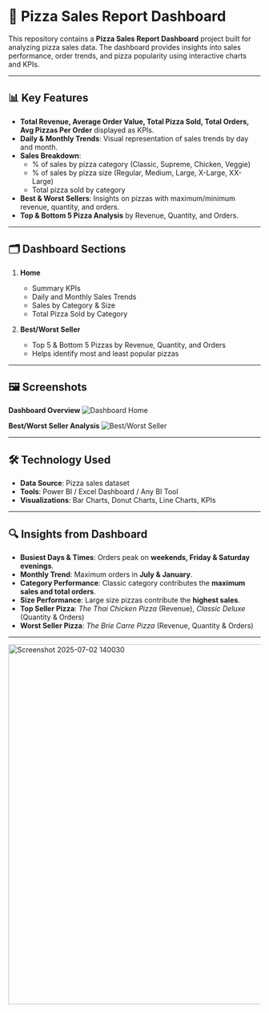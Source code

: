 # 🍕 Pizza Sales Report Dashboard

This repository contains a **Pizza Sales Report Dashboard** project built for analyzing pizza sales data. The dashboard provides insights into sales performance, order trends, and pizza popularity using interactive charts and KPIs.

---

## 📊 Key Features

- **Total Revenue, Average Order Value, Total Pizza Sold, Total Orders, Avg Pizzas Per Order** displayed as KPIs.
- **Daily & Monthly Trends**: Visual representation of sales trends by day and month.
- **Sales Breakdown**:
  - % of sales by pizza category (Classic, Supreme, Chicken, Veggie)
  - % of sales by pizza size (Regular, Medium, Large, X-Large, XX-Large)
  - Total pizza sold by category
- **Best & Worst Sellers**: Insights on pizzas with maximum/minimum revenue, quantity, and orders.
- **Top & Bottom 5 Pizza Analysis** by Revenue, Quantity, and Orders.

---

## 🗂 Dashboard Sections

1. **Home**
   - Summary KPIs
   - Daily and Monthly Sales Trends
   - Sales by Category & Size
   - Total Pizza Sold by Category

2. **Best/Worst Seller**
   - Top 5 & Bottom 5 Pizzas by Revenue, Quantity, and Orders
   - Helps identify most and least popular pizzas

---

## 🖼 Screenshots

**Dashboard Overview**
![Dashboard Home](<img width="1279" height="716" alt="Screenshot 2025-07-02 135957" src="https://github.com/user-attachments/assets/34761e5a-a887-4a75-aad3-5265b2218325" />)

**Best/Worst Seller Analysis**
![Best/Worst Seller](./images/best_worst_seller.png)

---

## 🛠 Technology Used

- **Data Source**: Pizza sales dataset
- **Tools**: Power BI / Excel Dashboard / Any BI Tool
- **Visualizations**: Bar Charts, Donut Charts, Line Charts, KPIs

---

## 🔍 Insights from Dashboard

- **Busiest Days & Times**: Orders peak on **weekends, Friday & Saturday evenings**.
- **Monthly Trend**: Maximum orders in **July & January**.
- **Category Performance**: Classic category contributes the **maximum sales and total orders**.
- **Size Performance**: Large size pizzas contribute the **highest sales**.
- **Top Seller Pizza**: *The Thai Chicken Pizza* (Revenue), *Classic Deluxe* (Quantity & Orders)
- **Worst Seller Pizza**: *The Brie Carre Pizza* (Revenue, Quantity & Orders)

---







<img width="1278" height="717" alt="Screenshot 2025-07-02 140030" src="https://github.com/user-attachments/assets/8c549ea7-d712-402f-9f3a-637dea8eee73" />
